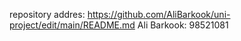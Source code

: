 repository addres: https://github.com/AliBarkook/uni-project/edit/main/README.md
Ali Barkook: 98521081
